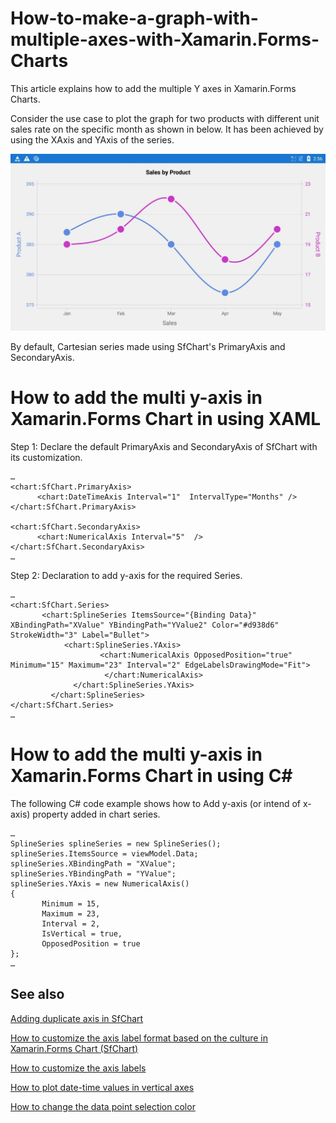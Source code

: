 # How-to-make-a-graph-with-multiple-axes-with-Xamarin.Forms-Charts

This article explains how to add the multiple Y axes in Xamarin.Forms Charts. 

Consider the use case to plot the graph for two products with different unit sales rate on the specific month as shown in below. It has been achieved by using the XAxis and YAxis of the series.

 ![](Output.jpg)

By default, Cartesian series made using SfChart's PrimaryAxis and SecondaryAxis. 

# How to add the multi y-axis in Xamarin.Forms Chart in using XAML

Step 1: Declare the default PrimaryAxis and SecondaryAxis of SfChart with its customization.
```
…
<chart:SfChart.PrimaryAxis>
      <chart:DateTimeAxis Interval="1"  IntervalType="Months" /> 
</chart:SfChart.PrimaryAxis>

<chart:SfChart.SecondaryAxis>
      <chart:NumericalAxis Interval="5"  />
</chart:SfChart.SecondaryAxis>
…
```
Step 2: Declaration to add y-axis for the required Series.
```
…
<chart:SfChart.Series>
       <chart:SplineSeries ItemsSource="{Binding Data}" XBindingPath="XValue" YBindingPath="YValue2" Color="#d938d6" StrokeWidth="3" Label="Bullet">
            <chart:SplineSeries.YAxis>
                    <chart:NumericalAxis OpposedPosition="true" Minimum="15" Maximum="23" Interval="2" EdgeLabelsDrawingMode="Fit">
                     </chart:NumericalAxis>
              </chart:SplineSeries.YAxis>
         </chart:SplineSeries>
</chart:SfChart.Series>
…
```
# How to add the multi y-axis in Xamarin.Forms Chart in using C#

The following C# code example shows how to Add y-axis (or intend of x-axis) property added in chart series.
```
…
SplineSeries splineSeries = new SplineSeries();
splineSeries.ItemsSource = viewModel.Data;
splineSeries.XBindingPath = "XValue";
splineSeries.YBindingPath = "YValue";
splineSeries.YAxis = new NumericalAxis()
{
       Minimum = 15,
       Maximum = 23,
       Interval = 2,
       IsVertical = true,
       OpposedPosition = true
};
…
```
## See also

[Adding duplicate axis in SfChart](https://help.syncfusion.com/xamarin/charts/how-to/adding-duplicate-axis-in-sfchart)

[How to customize the axis label format based on the culture in Xamarin.Forms Chart (SfChart)](https://www.syncfusion.com/kb/11289/how-to-customize-the-axis-label-format-based-on-the-culture-in-xamarin-forms-chart-sfchart)

[How to customize the axis labels](https://www.syncfusion.com/kb/5545/how-to-customize-the-axis-labels)

[How to plot date-time values in vertical axes](https://www.syncfusion.com/kb/8732/how-to-plot-date-time-values-in-vertical-axes)

[How to change the data point selection color](https://www.syncfusion.com/kb/8732/how-to-plot-date-time-values-in-vertical-axes)
